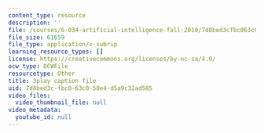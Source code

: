 ```yaml
---
content_type: resource
description: ''
file: /courses/6-034-artificial-intelligence-fall-2010/7d8bed3cfbc063c058e4d5a9c32ad585_bQI0OmJPby4.srt
file_size: 61659
file_type: application/x-subrip
learning_resource_types: []
license: https://creativecommons.org/licenses/by-nc-sa/4.0/
ocw_type: OCWFile
resourcetype: Other
title: 3play caption file
uid: 7d8bed3c-fbc0-63c0-58e4-d5a9c32ad585
video_files:
  video_thumbnail_file: null
video_metadata:
  youtube_id: null
---
```

